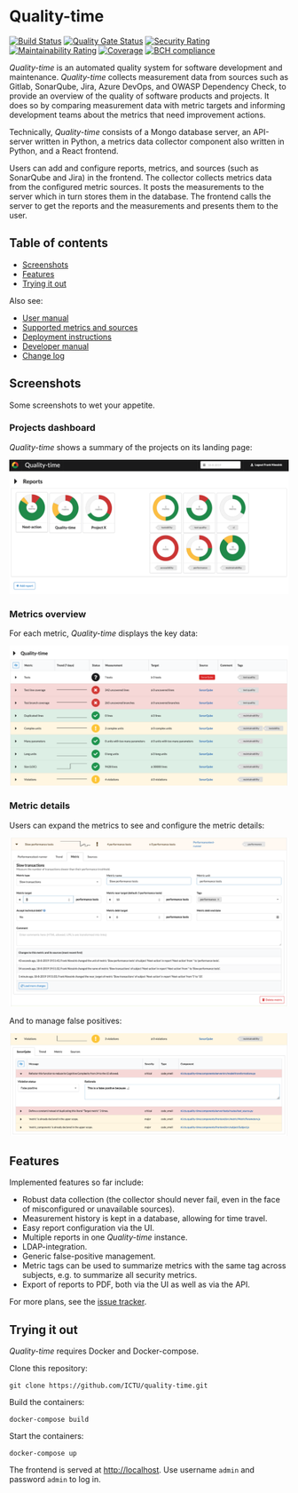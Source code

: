 # Quality-time

[![Build Status](https://travis-ci.org/ICTU/quality-time.svg?branch=master)](https://travis-ci.org/ICTU/quality-time)
[![Quality Gate Status](https://sonarcloud.io/api/project_badges/measure?project=nl.ictu%3Aquality-time&metric=alert_status)](https://sonarcloud.io/dashboard?id=nl.ictu%3Aquality-time)
[![Security Rating](https://sonarcloud.io/api/project_badges/measure?project=nl.ictu%3Aquality-time&metric=security_rating)](https://sonarcloud.io/dashboard?id=nl.ictu%3Aquality-time)
[![Maintainability Rating](https://sonarcloud.io/api/project_badges/measure?project=nl.ictu%3Aquality-time&metric=sqale_rating)](https://sonarcloud.io/dashboard?id=nl.ictu%3Aquality-time)
[![Coverage](https://sonarcloud.io/api/project_badges/measure?project=nl.ictu%3Aquality-time&metric=coverage)](https://sonarcloud.io/dashboard?id=nl.ictu%3Aquality-time)
[![BCH compliance](https://bettercodehub.com/edge/badge/ICTU/quality-time?branch=master)](https://bettercodehub.com/)

*Quality-time* is an automated quality system for software development and maintenance. *Quality-time* collects measurement data from sources such as Gitlab, SonarQube, Jira, Azure DevOps, and OWASP Dependency Check, to provide an overview of the quality of software products and projects. It does so by comparing measurement data with metric targets and informing development teams about the metrics that need improvement actions.

Technically, *Quality-time* consists of a Mongo database server, an API-server written in Python, a metrics data collector component also written in Python, and a React frontend.

Users can add and configure reports, metrics, and sources (such as SonarQube and Jira) in the frontend. The collector collects metrics data from the configured metric sources. It posts the measurements to the server which in turn stores them in the database. The frontend calls the server to get the reports and the measurements and presents them to the user.

## Table of contents

- [Screenshots](#screenshots)
- [Features](#features)
- [Trying it out](#trying-it-out)

Also see:

- [User manual](docs/USAGE.md)
- [Supported metrics and sources](docs/DATA_MODEL.md)
- [Deployment instructions](docs/DEPLOY.md)
- [Developer manual](docs/DEVELOP.md)
- [Change log](docs/CHANGELOG.md)

## Screenshots

Some screenshots to wet your appetite.

### Projects dashboard

*Quality-time* shows a summary of the projects on its landing page:

![Screenshot](docs/screenshots/projects_dashboard.png)

### Metrics overview

For each metric, *Quality-time* displays the key data:

![Screenshot](docs/screenshots/metrics.png)

### Metric details

Users can expand the metrics to see and configure the metric details:

![Screenshot](docs/screenshots/metric_details.png)

And to manage false positives:

![Screenshot](docs/screenshots/metric_entities.png)

## Features

Implemented features so far include:

- Robust data collection (the collector should never fail, even in the face of misconfigured or unavailable sources).
- Measurement history is kept in a database, allowing for time travel.
- Easy report configuration via the UI.
- Multiple reports in one *Quality-time* instance.
- LDAP-integration.
- Generic false-positive management.
- Metric tags can be used to summarize metrics with the same tag across subjects, e.g. to summarize all security metrics.
- Export of reports to PDF, both via the UI as well as via the API.

For more plans, see the [issue tracker](https://github.com/ICTU/quality-time/issues).

## Trying it out

*Quality-time* requires Docker and Docker-compose.

Clone this repository:

```console
git clone https://github.com/ICTU/quality-time.git
```

Build the containers:

```console
docker-compose build
```

Start the containers:

```console
docker-compose up
```

The frontend is served at [http://localhost](http://localhost). Use username `admin` and password `admin` to log in.
